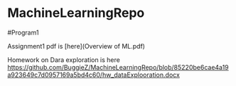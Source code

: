 # MachineLearningRepo


#Program1

Assignment1 pdf is [here](Overview of ML.pdf)


Homework on Dara exploration is here https://github.com/BuggieZ/MachineLearningRepo/blob/85220be6cae4a19a923649c7d0957169a5bd4c60/hw_dataExplooration.docx
